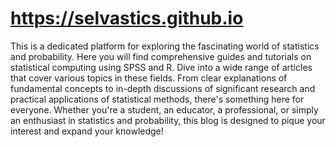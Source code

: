# https://selvastics.github.io

This is a dedicated platform for exploring the fascinating world of statistics and probability. Here you will find comprehensive guides and tutorials on statistical computing using SPSS and R.
Dive into a wide range of articles that cover various topics in these fields. From clear explanations of fundamental concepts to in-depth discussions of significant research and practical applications of statistical methods, there's something here for everyone.
Whether you're a student, an educator, a professional, or simply an enthusiast in statistics and probability, this blog is designed to pique your interest and expand your knowledge!
